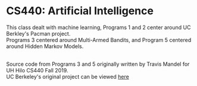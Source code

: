 # CS440: Artificial Intelligence

This class dealt with machine learning, Programs 1 and 2 center around UC Berkley's Pacman  project. <br/>
Programs 3 centered around Multi-Armed Bandits, and Program 5 centered around Hidden Markov Models. <br/>
<br/>

Source code from Programs 3 and 5 originally written by Travis Mandel for UH Hilo CS440 Fall 2019. <br/>
UC Berkeley's original project can be viewed [here](http://ai.berkeley.edu/project_overview.html)
